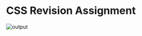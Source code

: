 # CSS Revision Assignment

![output](https://user-images.githubusercontent.com/105339279/171688798-ba29fe95-542b-4730-b984-3528b3c2fc3a.png)
